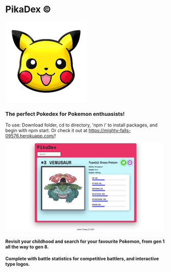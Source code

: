 # PikaDex © 
<img src="/public/Pikachu.png" alt="My cool logo"/>

### The perfect Pokedex for Pokemon enthuasists! 
To use: Download folder, cd to directory, 'npm i' to install packages, and begin with npm start. Or check it out at https://mighty-falls-09576.herokuapp.com/!

<img src="/public/Venusaur.png" alt="My cool logo"/>

#### Revisit your childhood and search for your favourite Pokemon, from gen 1 all the way to gen 8.

#### Complete with battle statistics for competitive battlers, and interactive type logos. 


